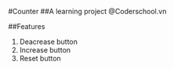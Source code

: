 #Counter
##A learning project @Coderschool.vn

##Features

1. Deacrease button
2. Increase button
3. Reset button
